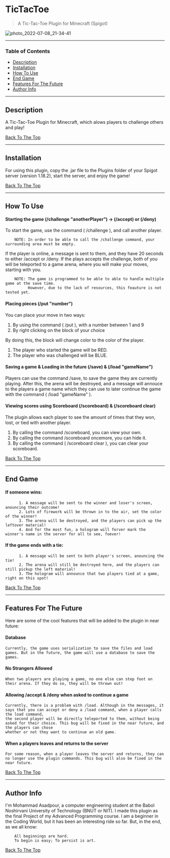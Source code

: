 # TicTacToe

> A Tic-Tac-Toe Plugin for Minecraft (Spigot)

![photo_2022-07-08_21-34-41](https://user-images.githubusercontent.com/107719378/178038077-7ad835c2-3c77-4187-9584-fb1d85ac8f5a.jpg)

---

### Table of Contents

- [Description](#description)
- [Installation](#installation)
- [How To Use](#how-to-use)
- [End Game](#end-game)
- [Features For The Future](#features-for-the-future)
- [Author Info](#author-info)

---

## Description

A Tic-Tac-Toe Plugin for Minecraft, which alows players to challenge others and play! 

[Back To The Top](#tictactoe)

---

## Installation

For using this plugin, copy the .jar file to the Plugins folder of your Spigot server (version 1.18.2), start the server, and enjoy the game!

[Back To The Top](#tictactoe)

---

## How To Use

#### Starting the game (/challenge "anotherPlayer") -> (/accept) or (/deny)

To start the game, use the command ( /challenge <anotherPlayer> ), and call another player. 

        NOTE: In order to be able to call the /challenge command, your surrounding area must be empty.
        
If the player is online, a message is sent to them, and they have 20 seconds to either /accept or /deny.
If the plays accepts the challenge, both of you will be teleported to a game arena, where you will make your moves, starting with you.
  
        NOTE: The game is programmed to be able to able to handle multiple game at the save time.
              However, due to the lack of resources, this feauture is not tested yet.

#### Placing pieces (/put "number")
  
You can place your move in two ways:
  1. By using the command ( /put <number> ), with a number between 1 and 9
  2. By right clicking on the block of your choice
  
By doing this, the block will change color to the color of the player.
  1. The player who started the game will be RED.
  2. The player who was challenged will be BLUE.
  
#### Saving a game & Loading in the future (/save) & (/load "gameName")

Players can use the command /save, to save the game they are currently playing. After this, the arena will be destroyed, 
and a message will annouce to the players a game name which they can use to later continue the game with the command ( /load "gameName" ).

#### Viewing scores using Scoreboard (/scoreboard) & (/scoreboard clear)

The plugin allows each player to see the amount of times that they won, lost, or tied with another player.
  1. By calling the command /scoreboard, you can view your own.
  2. By calling the command /scoreboard oncemore, you can hide it.
  3. By calling the command ( /scoreboard clear ), you can clear your scoreboard.

[Back To The Top](#tictactoe)
  
---

## End Game
  
  #### If someone wins:
          1. A message will be sent to the winner and loser's screen, anouncing their outcome!
          2. Lots of firework will be thrown in to the air, set the color of the winner!
          3. The arena will be destroyed, and the players can pick up the leftover material!
          4. And for the most fun, a hologram will forver mark the winner's name in the server for all to see, foever!
  #### If the game ends with a tie:
          1. A message will be sent to both player's screen, anouncing the tie!
          2. The arena will still be destroyed here, and the players can still pickup the left material!
          3. The hologram will announce that two players tied at a game, right on this spot!
  
  [Back To The Top](#tictactoe)
  
---

## Features For The Future
  
Here are some of the cool features that will be added to the plugin in near future:
  
    
#### Database
    Currently, the game uses serialization to save the files and load games. But in the future, the game will use a database to save the games.

#### No Strangers Allowed
    When two players are playing a game, no one else can step foot on their arena. If they do so, they will be thrown out!
  
#### Allowing /accept & /deny when asked to continue a game
    Currently, there is a problem with /load. Although in the messages, it says that you can accept or deny a /load command, when a player calls the load command, 
    the second player will be directly teleported to them, without being asked for their choice. This bug will be fixed in the near future, and the players can chose
    whether or not they want to continue an old game.
  
#### When a players leaves and returns to the server
    For some reason, when a player leaves the server and returns, they can no longer use the plugin commands. This bug will also be fixed in the near future.
  
[Back To The Top](#tictactoe)
  
---

## Author Info

I'm Mohammad Asadpour, a computer engineering student at the Babol Noshirvani University of Technology (BNUT or NIT). I made this plugin as the final Project of
  my Advanced Programming course. I am a beginner in the Coding World, but it has been an interesting ride so far. But, in the end, as we all know:
        
        All beginnings are hard.
        To begin is easy; To persist is art.

[Back To The Top](#tictactoe)
